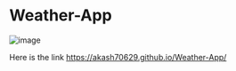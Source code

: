 # Weather-App
![image](https://github.com/akash70629/Weather-App/assets/76689571/599e3155-1321-471b-b6aa-2b2edf5e3dbf)

 Here is the link 
https://akash70629.github.io/Weather-App/
